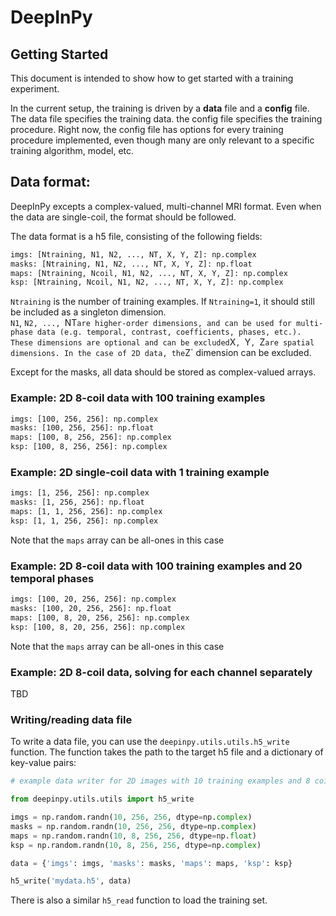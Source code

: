 # DeepInPy
## Getting Started
This document is intended to show how to get started with a training experiment. 

In the current setup, the training is driven by a __data__ file and a __config__ file. The data file specifies the training data. the config file specifies the training procedure. Right now, the config file has options for every training procedure implemented, even though many are only relevant to a specific training algorithm, model, etc.

## Data format:
DeepInPy excepts a complex-valued, multi-channel MRI format. Even when the data are single-coil, the format should be followed.

The data format is a h5 file, consisting of the following fields:
```bash
imgs: [Ntraining, N1, N2, ..., NT, X, Y, Z]: np.complex
masks: [Ntraining, N1, N2, ..., NT, X, Y, Z]: np.float
maps: [Ntraining, Ncoil, N1, N2, ..., NT, X, Y, Z]: np.complex
ksp: [Ntraining, Ncoil, N1, N2, ..., NT, X, Y, Z]: np.complex
```

`Ntraining` is the number of training examples. If `Ntraining=1`, it should still be included as a singleton dimension.  
`N1`, `N2, ..., `NT` are higher-order dimensions, and can be used for multi-phase data (e.g. temporal, contrast, coefficients, phases, etc.). These dimensions are optional and can be excluded
`X`, `Y`, `Z` are spatial dimensions. In the case of 2D data, the `Z` dimension can be excluded.

Except for the masks, all data should be stored as complex-valued arrays.

### Example: 2D 8-coil data with 100 training examples
```bash
imgs: [100, 256, 256]: np.complex
masks: [100, 256, 256]: np.float
maps: [100, 8, 256, 256]: np.complex
ksp: [100, 8, 256, 256]: np.complex
```

### Example: 2D single-coil data with 1 training example
```bash
imgs: [1, 256, 256]: np.complex
masks: [1, 256, 256]: np.float
maps: [1, 1, 256, 256]: np.complex
ksp: [1, 1, 256, 256]: np.complex
```
Note that the `maps` array can be all-ones in this case

### Example: 2D 8-coil data with 100 training examples and 20 temporal phases
```bash
imgs: [100, 20, 256, 256]: np.complex
masks: [100, 20, 256, 256]: np.float
maps: [100, 8, 20, 256, 256]: np.complex
ksp: [100, 8, 20, 256, 256]: np.complex
```
Note that the `maps` array can be all-ones in this case

### Example: 2D 8-coil data, solving for each channel separately
TBD

### Writing/reading data file
To write a data file, you can use the `deepinpy.utils.utils.h5_write` function. The function takes the path to the target h5 file and a dictionary of key-value pairs:
```python
# example data writer for 2D images with 10 training examples and 8 coils

from deepinpy.utils.utils import h5_write

imgs = np.random.randn(10, 256, 256, dtype=np.complex)
masks = np.random.randn(10, 256, 256, dtype=np.complex)
maps = np.random.randn(10, 8, 256, 256, dtype=np.float)
ksp = np.random.randn(10, 8, 256, 256, dtype=np.complex)

data = {'imgs': imgs, 'masks': masks, 'maps': maps, 'ksp': ksp}

h5_write('mydata.h5', data)
```

There is also a similar `h5_read` function to load the training set.
